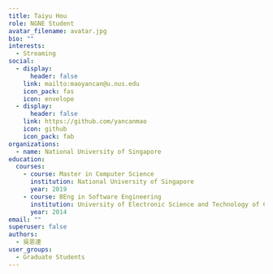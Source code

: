 ```yaml
---
title: Taiyu Hou
role: NGNE Student
avatar_filename: avatar.jpg
bio: ""
interests:
  - Streaming
social:
  - display:
      header: false
    link: mailto:maoyancan@u.nus.edu
    icon_pack: fas
    icon: envelope
  - display:
      header: false
    link: https://github.com/yancanmao
    icon: github
    icon_pack: fab
organizations:
  - name: National University of Singapore
education:
  courses:
    - course: Master in Computer Science
      institution: National University of Singapore
      year: 2019
    - course: BEng in Software Engineering
      institution: University of Electronic Science and Technology of China
      year: 2014
email: ""
superuser: false
authors:
  - 吳恩達
user_groups:
  - Graduate Students
---
```

